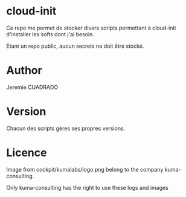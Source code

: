 # cloud-init

 Ce repo me permet de stocker divers scripts permettant à cloud-init d'installer les softs dont j'ai besoin.

Etant un repo public, aucun secrets ne doit être stocké.

# Author
Jeremie CUADRADO <kum-consulting>

# Version
Chacun des scripts gères ses propres versions.

# Licence
Image from cockpit/kumalabs/logo.png belong to the company kuma-consulting.

Only kuma-consulting has the right to use these logs and images
